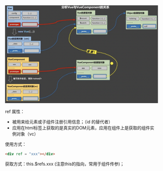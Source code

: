 ![image-20220309132559507](PictureLibrary/image-20220309132559507.png)

ref 属性：

- 被用来给元素或子组件注册引用信息；（id 的替代者）
- 应用在html标签上获取的是真实的DOM元素，应用在组件上是获取的组件实例对象（vc）

使用方式：

```html
<div ref = "xxx"></div>
```

获取方式：this.$refs.xxx (注意this的指向，常用于组件传参)；